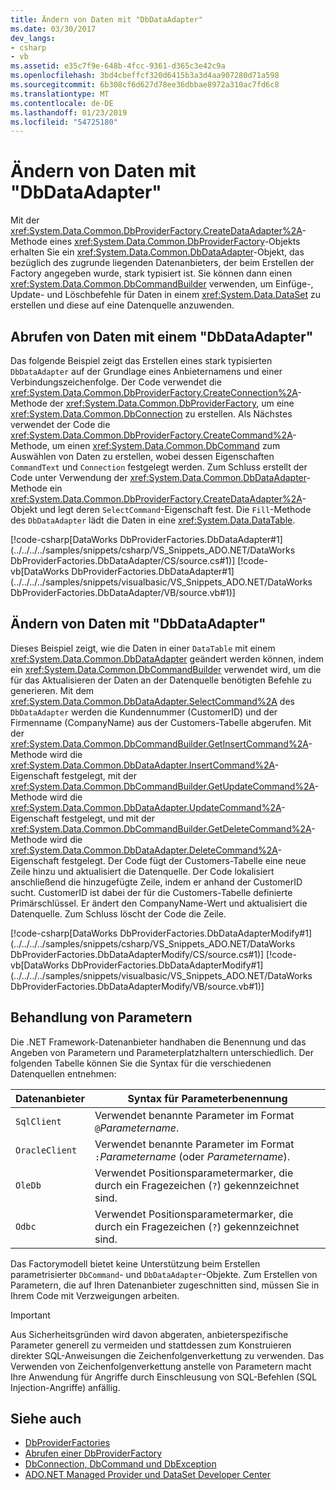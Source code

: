 ```yaml
---
title: Ändern von Daten mit "DbDataAdapter"
ms.date: 03/30/2017
dev_langs:
- csharp
- vb
ms.assetid: e35c7f9e-648b-4fcc-9361-d365c3e42c9a
ms.openlocfilehash: 3bd4cbeffcf320d6415b3a3d4aa907280d71a598
ms.sourcegitcommit: 6b308cf6d627d78ee36dbbae8972a310ac7fd6c8
ms.translationtype: MT
ms.contentlocale: de-DE
ms.lasthandoff: 01/23/2019
ms.locfileid: "54725180"
---
```

# <a name="modifying-data-with-a-dbdataadapter"></a>Ändern von Daten mit "DbDataAdapter"
Mit der <xref:System.Data.Common.DbProviderFactory.CreateDataAdapter%2A>-Methode eines <xref:System.Data.Common.DbProviderFactory>-Objekts erhalten Sie ein <xref:System.Data.Common.DbDataAdapter>-Objekt, das bezüglich des zugrunde liegenden Datenanbieters, der beim Erstellen der Factory angegeben wurde, stark typisiert ist. Sie können dann einen <xref:System.Data.Common.DbCommandBuilder> verwenden, um Einfüge-, Update- und Löschbefehle für Daten in einem <xref:System.Data.DataSet> zu erstellen und diese auf eine Datenquelle anzuwenden.  
  
## <a name="retrieving-data-with-a-dbdataadapter"></a>Abrufen von Daten mit einem "DbDataAdapter"  
 Das folgende Beispiel zeigt das Erstellen eines stark typisierten `DbDataAdapter` auf der Grundlage eines Anbieternamens und einer Verbindungszeichenfolge. Der Code verwendet die <xref:System.Data.Common.DbProviderFactory.CreateConnection%2A>-Methode der <xref:System.Data.Common.DbProviderFactory>, um eine <xref:System.Data.Common.DbConnection> zu erstellen. Als Nächstes verwendet der Code die <xref:System.Data.Common.DbProviderFactory.CreateCommand%2A>-Methode, um einen <xref:System.Data.Common.DbCommand> zum Auswählen von Daten zu erstellen, wobei dessen Eigenschaften `CommandText` und `Connection` festgelegt werden. Zum Schluss erstellt der Code unter Verwendung der <xref:System.Data.Common.DbDataAdapter>-Methode ein <xref:System.Data.Common.DbProviderFactory.CreateDataAdapter%2A>-Objekt und legt deren `SelectCommand`-Eigenschaft fest. Die `Fill`-Methode des `DbDataAdapter` lädt die Daten in eine <xref:System.Data.DataTable>.  
  
 [!code-csharp[DataWorks DbProviderFactories.DbDataAdapter#1](../../../../samples/snippets/csharp/VS_Snippets_ADO.NET/DataWorks DbProviderFactories.DbDataAdapter/CS/source.cs#1)]
 [!code-vb[DataWorks DbProviderFactories.DbDataAdapter#1](../../../../samples/snippets/visualbasic/VS_Snippets_ADO.NET/DataWorks DbProviderFactories.DbDataAdapter/VB/source.vb#1)]  
  
## <a name="modifying-data-with-a-dbdataadapter"></a>Ändern von Daten mit "DbDataAdapter"  
 Dieses Beispiel zeigt, wie die Daten in einer `DataTable` mit einem <xref:System.Data.Common.DbDataAdapter> geändert werden können, indem ein <xref:System.Data.Common.DbCommandBuilder> verwendet wird, um die für das Aktualisieren der Daten an der Datenquelle benötigten Befehle zu generieren. Mit dem <xref:System.Data.Common.DbDataAdapter.SelectCommand%2A> des `DbDataAdapter` werden die Kundennummer (<legacyBold>CustomerID</legacyBold>) und der Firmenname (<legacyBold>CompanyName</legacyBold>) aus der <legacyBold>Customers</legacyBold>-Tabelle abgerufen. Mit der <xref:System.Data.Common.DbCommandBuilder.GetInsertCommand%2A>-Methode wird die <xref:System.Data.Common.DbDataAdapter.InsertCommand%2A>-Eigenschaft festgelegt, mit der <xref:System.Data.Common.DbCommandBuilder.GetUpdateCommand%2A>-Methode wird die <xref:System.Data.Common.DbDataAdapter.UpdateCommand%2A>-Eigenschaft festgelegt, und mit der <xref:System.Data.Common.DbCommandBuilder.GetDeleteCommand%2A>-Methode wird die <xref:System.Data.Common.DbDataAdapter.DeleteCommand%2A>-Eigenschaft festgelegt. Der Code fügt der <legacyBold>Customers</legacyBold>-Tabelle eine neue Zeile hinzu und aktualisiert die Datenquelle. Der Code lokalisiert anschließend die hinzugefügte Zeile, indem er anhand der <legacyBold>CustomerID</legacyBold> sucht. <legacyBold>CustomerID</legacyBold> ist dabei der für die <legacyBold>Customers</legacyBold>-Tabelle definierte Primärschlüssel. Er ändert den <legacyBold>CompanyName</legacyBold>-Wert und aktualisiert die Datenquelle. Zum Schluss löscht der Code die Zeile.  
  
 [!code-csharp[DataWorks DbProviderFactories.DbDataAdapterModify#1](../../../../samples/snippets/csharp/VS_Snippets_ADO.NET/DataWorks DbProviderFactories.DbDataAdapterModify/CS/source.cs#1)]
 [!code-vb[DataWorks DbProviderFactories.DbDataAdapterModify#1](../../../../samples/snippets/visualbasic/VS_Snippets_ADO.NET/DataWorks DbProviderFactories.DbDataAdapterModify/VB/source.vb#1)]  
  
## <a name="handling-parameters"></a>Behandlung von Parametern  
 Die .NET Framework-Datenanbieter handhaben die Benennung und das Angeben von Parametern und Parameterplatzhaltern unterschiedlich. Der folgenden Tabelle können Sie die Syntax für die verschiedenen Datenquellen entnehmen:  
  
|Datenanbieter|Syntax für Parameterbenennung|  
|-------------------|-----------------------------|  
|`SqlClient`|Verwendet benannte Parameter im Format `@`*Parametername*.|  
|`OracleClient`|Verwendet benannte Parameter im Format `:`*Parametername* (oder *Parametername*).|  
|`OleDb`|Verwendet Positionsparametermarker, die durch ein Fragezeichen (`?`) gekennzeichnet sind.|  
|`Odbc`|Verwendet Positionsparametermarker, die durch ein Fragezeichen (`?`) gekennzeichnet sind.|  
  
 Das Factorymodell bietet keine Unterstützung beim Erstellen parametrisierter `DbCommand`- und `DbDataAdapter`-Objekte. Zum Erstellen von Parametern, die auf Ihren Datenanbieter zugeschnitten sind, müssen Sie in Ihrem Code mit Verzweigungen arbeiten.  
  
> [!IMPORTANT]
>  Aus Sicherheitsgründen wird davon abgeraten, anbieterspezifische Parameter generell zu vermeiden und stattdessen zum Konstruieren direkter SQL-Anweisungen die Zeichenfolgenverkettung zu verwenden. Das Verwenden von Zeichenfolgenverkettung anstelle von Parametern macht Ihre Anwendung für Angriffe durch Einschleusung von SQL-Befehlen (SQL Injection-Angriffe) anfällig.  
  
## <a name="see-also"></a>Siehe auch
- [DbProviderFactories](../../../../docs/framework/data/adonet/dbproviderfactories.md)
- [Abrufen einer DbProviderFactory](../../../../docs/framework/data/adonet/obtaining-a-dbproviderfactory.md)
- [DbConnection, DbCommand und DbException](../../../../docs/framework/data/adonet/dbconnection-dbcommand-and-dbexception.md)
- [ADO.NET Managed Provider und DataSet Developer Center](https://go.microsoft.com/fwlink/?LinkId=217917)
